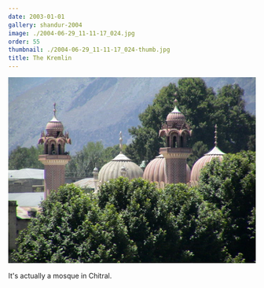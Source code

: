 ```yaml
---
date: 2003-01-01
gallery: shandur-2004
image: ./2004-06-29_11-11-17_024.jpg
order: 55
thumbnail: ./2004-06-29_11-11-17_024-thumb.jpg
title: The Kremlin
---
```


![The Kremlin](./2004-06-29_11-11-17_024.jpg)

It's actually a mosque in Chitral.